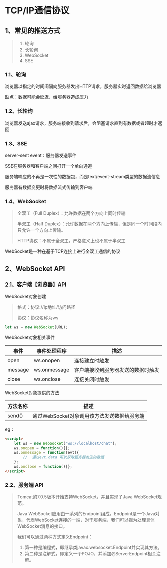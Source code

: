 # TCP/IP通信协议

## 1、常见的推送方式

> 1. 轮询
> 2. 长轮询
> 3. WebSocket
> 4. SSE

### 1.1、轮询

浏览器以指定的时间间隔向服务器发出HTTP请求，服务器实时返回数据给浏览器

缺点：数据可能会延迟、给服务器造成压力



### 1.2、长轮询

浏览器发送ajax请求，服务端接收到请求后，会阻塞请求直到有数据或者超时才返回



### 1.3、SSE

server-sent event：服务器发送事件

SSE在服务器和客户端之间打开一个单向通道

服务端响应的不再是一次性的数据包，而是text/event-stream类型的数据流信息

服务器有数据变更时将数据流式传输到客户端



### 1.4、WebSocket

> 全双工（Full Duplex）：允许数据在两个方向上同时传输
>
> 半双工（Half Duplex）：允许数据在两个方向上传输，但是同一个时间段内只允许一个方向上传输。
>
> HTTP协议：不属于全双工，严格意义上也不属于半双工

WebSocket是一种在基于TCP连接上进行全双工通信的协议



## 2、WebSocket API

### 2.1、客户端【浏览器】API

WebSocket对象创建

> 格式：协议://ip地址/访问路径
>
> 协议：协议名称为ws

```js
let ws = new WebSocket(URL);
```

WebSocket对象相关事件

| 事件    | 事件处理程序 | 描述                               |
| ------- | ------------ | ---------------------------------- |
| open    | ws.onopen    | 连接建立时触发                     |
| message | ws.onmessage | 客户端接收到服务器发送的数据时触发 |
| close   | ws.onclose   | 连接关闭时触发                     |

WebSocket对象提供的方法

| 方法名称 | 描述                                        |
| -------- | ------------------------------------------- |
| send()   | 通过WebSocket对象调用该方法发送数据给服务端 |

eg：

```html
<script>
	let ws = new WebSocket("ws://localhost/chat");
    ws.onopen = function(){};
    ws.onmessage = function(evt){
        //	通过evt.data 可以获取服务器发送的数据
    };
    ws.onclose = function(){};
</script>
```



### 2.2、服务端 API

> Tomcat的7.0.5版本开始支持WebSocket，并且实现了Java WebSocket规范。
>
> Java WebSocket应用由一系列的Endpoint组成。Endpoint是一个Java对象，代表WebSocket连接的一端，对于服务端，我们可以视为处理具体WebSocket消息的接口。
>
> 我们可以通过两种方式定义Endpoint：
>
> 1. 第一种是编程式，即继承类javax.websocket.Endpoint并实现其方法。
> 2. 第二种是注解式，即定义一个POJO，并添加@ServerEndpoint相关注解。